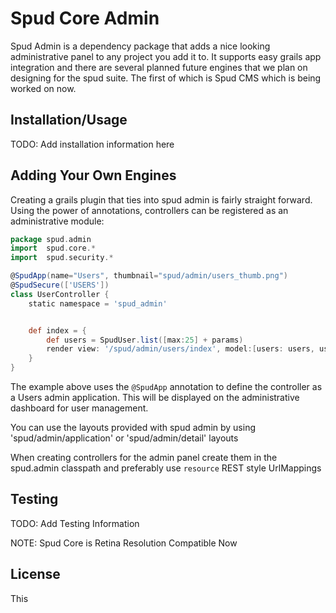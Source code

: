 Spud Core Admin
===============

Spud Admin is a dependency package that adds a nice looking administrative panel to any project you add it to. It supports easy grails app integration and there are several planned future engines that we plan on designing for the spud suite. The first of which is Spud CMS which is being worked on now.

Installation/Usage
------------------

TODO: Add installation information here


Adding Your Own Engines
-----------------------

Creating a grails plugin that ties into spud admin is fairly straight forward. Using the power of annotations, controllers can be registered as an administrative module:

```groovy
package spud.admin
import  spud.core.*
import  spud.security.*

@SpudApp(name="Users", thumbnail="spud/admin/users_thumb.png")
@SpudSecure(['USERS'])
class UserController {
	static namespace = 'spud_admin'


	def index = {
		def users = SpudUser.list([max:25] + params)
		render view: '/spud/admin/users/index', model:[users: users, userCount: SpudUser.count()]
	}
}
```

The example above uses the `@SpudApp` annotation to define the controller as a Users admin application. This will be displayed on the administrative dashboard for user management.

You can use the layouts provided with spud admin by using 'spud/admin/application' or 'spud/admin/detail' layouts

When creating controllers for the admin panel create them in the spud.admin classpath and preferably use `resource` REST style UrlMappings

Testing
-----------------

TODO: Add Testing Information

NOTE: Spud Core is Retina Resolution Compatible Now

License
-------
This
